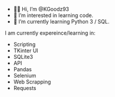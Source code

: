- 👋🏾 Hi, I’m @KGoodz93
- 👀 I’m interested in learning code.
- 🌱 I’m currently learning Python 3 / SQL.

I am currently expereince/learning in:

- Scripting
- TKinter UI
- SQLite3
- API
- Pandas
- Selenium
- Web Scrapping
- Requests


<!---
KGoodz93/KGoodz93 is a ✨ special ✨ repository because its `README.md` (this file) appears on your GitHub profile.
You can click the Preview link to take a look at your changes.
--->
